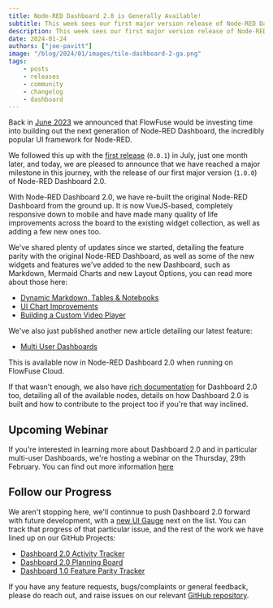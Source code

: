 ```yaml
---
title: Node-RED Dashboard 2.0 is Generally Available!
subtitle: This week sees our first major version release of Node-RED Dashboard 2.0!
description: This week sees our first major version release of Node-RED Dashboard 2.0!
date: 2024-01-24
authors: ["joe-pavitt"]
image: "/blog/2024/01/images/tile-dashboard-2-ga.png"
tags:
    - posts
    - releases
    - community
    - changelog
    - dashboard
---
```


Back in [June 2023](/blog/2023/06/dashboard-announcement/) we announced that FlowFuse would be investing time into building out the next generation of Node-RED Dashboard, the incredibly popular UI framework for Node-RED.

We followed this up with the [first release](/blog/2023/07/dashboard-0-1-release/) (`0.0.1`) in July, just one month later, and today, we are pleased to announce that we have reached a major milestone in this journey, with the release of our first major version (`1.0.0`) of Node-RED Dashboard 2.0.

<!--more-->

With Node-RED Dashboard 2.0, we have re-built the original Node-RED Dashboard from the ground up. It is now VueJS-based, completely responsive down to mobile and have made many quality of life improvements across the board to the existing widget collection, as well as adding a few new ones too.

We've shared plenty of updates since we started, detailing the feature parity with the original Node-RED Dashboard, as well as some of the new widgets and features we've added to the new Dashboard, such as Markdown, Mermaid Charts and new Layout Options, you can read more about those here:

- [Dynamic Markdown, Tables & Notebooks](/blog/2023/09/dashboard-notebook-layout/)
- [UI Chart Improvements](/blog/2023/11/dashboard-0-7/)
- [Building a Custom Video Player](/blog/2023/12/dashboard-0-10-0/)

We've also just published another new article detailing our latest feature:

- [Multi User Dashboards](/blog/2024/01/dashboard-2-multi-user/)

This is available now in Node-RED Dashboard 2.0 when running on FlowFuse Cloud.

If that wasn't enough, we also have [rich documentation](https://dashboard.flowfuse.com/) for Dashboard 2.0 too, detailing all of the available nodes, details on how Dashboard 2.0 is built and how to contribute to the project too if you're that way inclined.

## Upcoming Webinar

If you're interested in learning more about Dashboard 2.0 and in particular multi-user Dashboards, we're hosting a webinar on the Thursday, 29th February. You can find out more information [here](/webinars/2024/dashboard-multi-user/)


## Follow our Progress

We aren't stopping here, we'll continnue to push Dashboard 2.0 forward with future development, with a [new UI Gauge](https://github.com/FlowFuse/node-red-dashboard/issues/12) next on the list. You can track that progress of that particular issue, and the rest of the work we have lined up on our GitHub Projects:

- [Dashboard 2.0 Activity Tracker](https://github.com/orgs/FlowFuse/projects/15/views/1)
- [Dashboard 2.0 Planning Board](https://github.com/orgs/FlowFuse/projects/15/views/4)
- [Dashboard 1.0 Feature Parity Tracker](https://github.com/orgs/FlowFuse/projects/15/views/5)

 If you have any feature requests, bugs/complaints or general feedback, please do reach out, and raise issues on our relevant [GitHub repository](https://github.com/FlowFuse/node-red-dashboard).